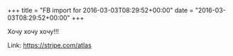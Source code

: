 +++
title = "FB import for 2016-03-03T08:29:52+00:00"
date = "2016-03-03T08:29:52+00:00"
+++

Хочу хочу хочу!!! 

Link: <a href="https://stripe.com/atlas">https://stripe.com/atlas</a>
